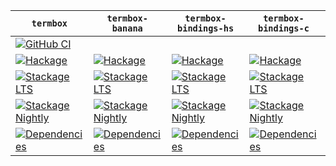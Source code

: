 | `termbox` | `termbox-banana` | `termbox-bindings-hs` | `termbox-bindings-c` | `termbox-tea` |
| --- | --- | --- | --- | --- |
| [![GitHub CI](https://github.com/termbox/termbox-haskell/workflows/CI/badge.svg)](https://github.com/termbox/termbox-haskell/actions) | | | | |
| [![Hackage](https://img.shields.io/hackage/v/termbox.svg)](https://hackage.haskell.org/package/termbox) | [![Hackage](https://img.shields.io/hackage/v/termbox-banana.svg)](https://hackage.haskell.org/package/termbox-banana) | [![Hackage](https://img.shields.io/hackage/v/termbox-bindings-hs.svg)](https://hackage.haskell.org/package/termbox-bindings-hs) | [![Hackage](https://img.shields.io/hackage/v/termbox-bindings-c.svg)](https://hackage.haskell.org/package/termbox-bindings-c) | [![Hackage](https://img.shields.io/hackage/v/termbox-tea.svg)](https://hackage.haskell.org/package/termbox-tea) |
| [![Stackage LTS](https://stackage.org/package/termbox/badge/lts)](https://www.stackage.org/lts/package/termbox) | [![Stackage LTS](https://stackage.org/package/termbox-banana/badge/lts)](https://www.stackage.org/lts/package/termbox-banana) | [![Stackage LTS](https://stackage.org/package/termbox-bindings-hs/badge/lts)](https://www.stackage.org/lts/package/termbox-bindings-hs) | [![Stackage LTS](https://stackage.org/package/termbox-bindings-c/badge/lts)](https://www.stackage.org/lts/package/termbox-bindings-c) | [![Stackage LTS](https://stackage.org/package/termbox-tea/badge/lts)](https://www.stackage.org/lts/package/termbox-tea) |
| [![Stackage Nightly](https://stackage.org/package/termbox/badge/nightly)](https://www.stackage.org/nightly/package/termbox) | [![Stackage Nightly](https://stackage.org/package/termbox-banana/badge/nightly)](https://www.stackage.org/nightly/package/termbox-banana) | [![Stackage Nightly](https://stackage.org/package/termbox-bindings-hs/badge/nightly)](https://www.stackage.org/nightly/package/termbox-bindings-hs) | [![Stackage Nightly](https://stackage.org/package/termbox-bindings-c/badge/nightly)](https://www.stackage.org/nightly/package/termbox-bindings-c) | [![Stackage Nightly](https://stackage.org/package/termbox-tea/badge/nightly)](https://www.stackage.org/nightly/package/termbox-tea) |
| [![Dependencies](https://img.shields.io/hackage-deps/v/termbox)](https://packdeps.haskellers.com/reverse/termbox) | [![Dependencies](https://img.shields.io/hackage-deps/v/termbox-banana)](https://packdeps.haskellers.com/reverse/termbox-banana) | [![Dependencies](https://img.shields.io/hackage-deps/v/termbox-bindings-hs)](https://packdeps.haskellers.com/reverse/termbox-bindings-hs) | [![Dependencies](https://img.shields.io/hackage-deps/v/termbox-bindings-c)](https://packdeps.haskellers.com/reverse/termbox-bindings-c) | [![Dependencies](https://img.shields.io/hackage-deps/v/termbox-tea)](https://packdeps.haskellers.com/reverse/termbox-tea) |
